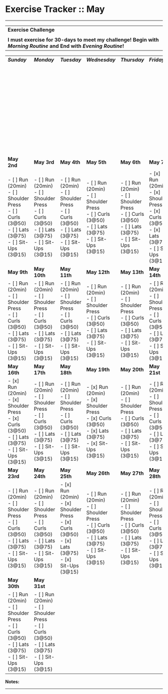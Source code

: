 # Exercise Tracker :: May

* * *

|     |
| --- |
| **Exercise Challenge** |     |
|     |     |
| **I must exercise for 30-days to meet my challenge! Begin with** **_Morning Routine_** **and End with** **_Evening Routine_!** |     |

|     |     |     |     |     |     |     |
| --- | --- | --- | --- | --- | --- | --- |
| **_Sunday_** | **_Monday_** | **_Tuesday_** | **_Wednesday_** | **_Thursday_** | **_Friday_** | **_Saturday_** |
|     |     |     |     |     |     | **May 1st** |
|     |     |     |     |     |     | - [ ] Run (20min)<br>- [ ] Shoulder Press<br>- [ ] Curls (3@50)<br>- [ ] Lats (3@75)<br>- [ ] Sit-Ups (3@15) |
| **May 2nd** | **May 3rd** | **May 4th** | **May 5th** | **May 6th** | **May 7th** | **May 8th** |
| - [ ] Run (20min)<br>- [ ] Shoulder Press<br>- [ ] Curls (3@50)<br>- [ ] Lats (3@75)<br>- [ ] Sit-Ups (3@15) | - [ ] Run (20min)<br>- [ ] Shoulder Press<br>- [ ] Curls (3@50)<br>- [ ] Lats (3@75)<br>- [ ] Sit-Ups (3@15) | - [ ] Run (20min)<br>- [ ] Shoulder Press<br>- [ ] Curls (3@50)<br>- [ ] Lats (3@75)<br>- [ ] Sit-Ups (3@15) | - [ ] Run (20min)<br>- [ ] Shoulder Press<br>- [ ] Curls (3@50)<br>- [ ] Lats (3@75)<br>- [ ] Sit-Ups (3@15) | - [ ] Run (20min)<br>- [ ] Shoulder Press<br>- [ ] Curls (3@50)<br>- [ ] Lats (3@75)<br>- [ ] Sit-Ups (3@15) | - [x] Run (20min)<br>- [x] Shoulder Press<br>- [x] Curls (3@50)<br>- [x] Lats (3@75)<br>- [ ] Sit-Ups (3@15) | - [ ] Run (20min)<br>- [ ] Shoulder Press<br>- [ ] Curls (3@50)<br>- [ ] Lats (3@75)<br>- [ ] Sit-Ups (3@15) |
| **May 9th** | **May 10th** | **May 11th** | **May 12th** | **May 13th** | **May 14th** | **May 15th** |
| - [ ] Run (20min)<br>- [ ] Shoulder Press<br>- [ ] Curls (3@50)<br>- [ ] Lats (3@75)<br>- [ ] Sit-Ups (3@15) | - [ ] Run (20min)<br>- [ ] Shoulder Press<br>- [ ] Curls (3@50)<br>- [ ] Lats (3@75)<br>- [ ] Sit-Ups (3@15) | - [ ] Run (20min)<br>- [ ] Shoulder Press<br>- [ ] Curls (3@50)<br>- [ ] Lats (3@75)<br>- [ ] Sit-Ups (3@15) | - [ ] Run (20min)<br>- [ ] Shoulder Press<br>- [ ] Curls (3@50)<br>- [ ] Lats (3@75)<br>- [ ] Sit-Ups (3@15) | - [ ] Run (20min)<br>- [ ] Shoulder Press<br>- [ ] Curls (3@50)<br>- [ ] Lats (3@75)<br>- [ ] Sit-Ups (3@15) | - [ ] Run (20min)<br>- [ ] Shoulder Press<br>- [ ] Curls (3@50)<br>- [ ] Lats (3@75)<br>- [ ] Sit-Ups (3@15) | - [ ] Run (20min)<br>- [ ] Shoulder Press<br>- [ ] Curls (3@50)<br>- [ ] Lats (3@75)<br>- [ ] Sit-Ups (3@15) |
| **May 16th** | **May 17th** | **May 18th** | **May 19th** | **May 20th** | **May 21st** | **May 22nd** |
| - [x] Run (20min)<br>- [x] Shoulder Press<br>- [x] Curls (3@50)<br>- [ ] Lats (3@75)<br>- [ ] Sit-Ups (3@15) | - [ ] Run (20min)<br>- [ ] Shoulder Press<br>- [ ] Curls (3@50)<br>- [ ] Lats (3@75)<br>- [ ] Sit-Ups (3@15) | - [ ] Run (20min)<br>- [ ] Shoulder Press<br>- [ ] Curls (3@50)<br>- [ ] Lats (3@75)<br>- [ ] Sit-Ups (3@15) | - [x] Run (20min)<br>- [x] Shoulder Press<br>- [x] Curls (3@50)<br>- [x] Lats (3@75)<br>- [x] Sit-Ups (3@15) | - [ ] Run (20min)<br>- [ ] Shoulder Press<br>- [ ] Curls (3@50)<br>- [ ] Lats (3@75)<br>- [ ] Sit-Ups (3@15) | - [ ] Run (20min)<br>- [ ] Shoulder Press<br>- [ ] Curls (3@50)<br>- [ ] Lats (3@75)<br>- [ ] Sit-Ups (3@15) | - [x] Run (20min)<br>- [x] Shoulder Press<br>- [x] Curls (3@50)<br>- [x] Lats (3@80)<br>- [x] Sit-Ups (3@15) |
| **May 23rd** | **May 24th** | **May 25th** | **May 26th** | **May 27th** | **May 28th** | **May 29th** |
| - [ ] Run (20min)<br>- [ ] Shoulder Press<br>- [ ] Curls (3@50)<br>- [ ] Lats (3@75)<br>- [ ] Sit-Ups (3@15) | - [ ] Run (20min)<br>- [ ] Shoulder Press<br>- [ ] Curls (3@50)<br>- [ ] Lats (3@75)<br>- [ ] Sit-Ups (3@15) | - [x] Run (20min)<br>- [x] Shoulder Press<br>- [x] Curls (3@50)<br>- [x] Lats (3@75)<br>- [x] Sit-Ups (3@15) | - [ ] Run (20min)<br>- [ ] Shoulder Press<br>- [ ] Curls (3@50)<br>- [ ] Lats (3@75)<br>- [ ] Sit-Ups (3@15) | - [ ] Run (20min)<br>- [ ] Shoulder Press<br>- [ ] Curls (3@50)<br>- [ ] Lats (3@75)<br>- [ ] Sit-Ups (3@15) | - [ ] Run (20min)<br>- [ ] Shoulder Press<br>- [ ] Curls (3@50)<br>- [ ] Lats (3@75)<br>- [ ] Sit-Ups (3@15) | - [ ] Run (20min)<br>- [ ] Shoulder Press<br>- [ ] Curls (3@50)<br>- [ ] Lats (3@75)<br>- [ ] Sit-Ups (3@15) |
| **May 30th** | **May 31st** |     |     |     |     |     |
| - [ ] Run (20min)<br>- [ ] Shoulder Press<br>- [ ] Curls (3@50)<br>- [ ] Lats (3@75)<br>- [ ] Sit-Ups (3@15) | - [ ] Run (20min)<br>- [ ] Shoulder Press<br>- [ ] Curls (3@50)<br>- [ ] Lats (3@75)<br>- [ ] Sit-Ups (3@15) |     |     |     |     |     |

**Notes:**

* * *
